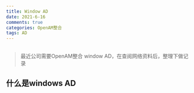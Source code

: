```yaml
---
title: Window AD
date: 2021-6-16
comments: true
categories: OpenAM整合
tags: AD
---
```

## 

> 最近公司需要OpenAM整合 window AD，在查阅网络资料后，整理下做记录



## 什么是windows AD









